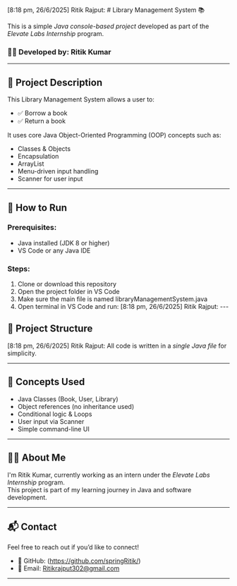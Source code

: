 [8:18 pm, 26/6/2025] Ritik Rajput: # Library Management System 📚

This is a simple *Java console-based project* developed as part of the *Elevate Labs Internship* program.

### 👨‍💻 Developed by: Ritik Kumar

---

## 🔧 Project Description

This Library Management System allows a user to:

- ✅ Borrow a book
- ✅ Return a book

It uses core Java Object-Oriented Programming (OOP) concepts such as:

- Classes & Objects
- Encapsulation
- ArrayList
- Menu-driven input handling
- Scanner for user input

---

## 🚀 How to Run

### Prerequisites:
- Java installed (JDK 8 or higher)
- VS Code or any Java IDE

### Steps:

1. Clone or download this repository
2. Open the project folder in VS Code
3. Make sure the main file is named libraryManagementSystem.java
4. Open terminal in VS Code and run:
[8:18 pm, 26/6/2025] Ritik Rajput: ---

## 📂 Project Structure
[8:18 pm, 26/6/2025] Ritik Rajput: All code is written in a *single Java file* for simplicity.

---

## 🧠 Concepts Used

- Java Classes (Book, User, Library)
- Object references (no inheritance used)
- Conditional logic & Loops
- User input via Scanner
- Simple command-line UI

---

## 🙋‍♂️ About Me

I'm Ritik Kumar, currently working as an intern under the *Elevate Labs Internship* program.  
This project is part of my learning journey in Java and software development.

---

## 📬 Contact

Feel free to reach out if you’d like to connect!

- 🔗 GitHub: (https://github.com/springRitik/)
- 📧 Email: Ritikrajput302@gmail.com

---

